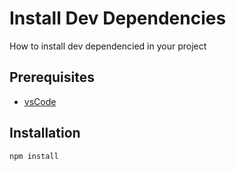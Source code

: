 # Install Dev Dependencies

How to install dev dependencied in your project

## Prerequisites

- [vsCode](install-vsCode.md)

## Installation

```bash
npm install
```
